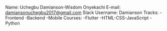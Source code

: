 Name: Uchegbu Damianson-Wisdom Onyekachi
E-mail: damiansonuchegbu2017@gmail.com
Slack Username: Damianson
Tracks: -Frontend
        -Backend
         -Mobile
 Courses: -Flutter
          -HTML-CSS-JavaScript
          -Python

